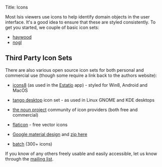 Title: Icons

Most Isis viewers use icons to help identify domain objects in the user interface.  It's a good idea to ensure that these are styled consistently.  To get you started, we couple of basic icon sets:

* [haywood](https://github.com/apache/isis/blob/master/src/site/resources/images/icons/haywood.zip?raw=true)
* [nogl](https://github.com/apache/isis/blob/master/src/site/resources/images/icons/nogl.zip?raw=true)


## Third Party Icon Sets

There are also various open source icon sets for both personal and commercial use (though some require a link back to the authors website):

* [icons8](http://icons8.com/) (as used in the [Estatio](../powered-by/powered-by.html) app) - styled for Win8, Android and MacOS

* [tango desktop](http://tango.freedesktop.org/Tango_Icon_Library) icon set - as used in Linux GNOME and KDE desktops

* [the noun project](http://thenounproject.com/) community of icon providers (both free and commercial)

* [flaticon](http://www.flaticon.com/) - free vector icons

* [Google material design](http://google.github.io/material-design-icons/) and [zip here](http://www.google.com/design/spec/resources/sticker-sheets.html#)

* [batch](http://adamwhitcroft.com/batch/) (300+ icons)


If you know of any others freely usable and easily accessible, let us know through the [mailing list](../../support.html).